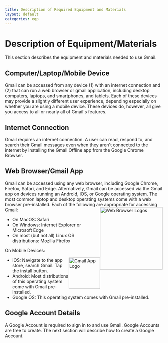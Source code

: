 ```yaml
---
title: Description of Required Equipment and Materials
layout: default
categories: eqp
---
```


# Description of Equipment/Materials

This section describes the equipment and materials needed to use Gmail.

## Computer/Laptop/Mobile Device

Gmail can be accessed from any device (1) with an internet connection and (2) that can run a web browser or gmail application, including desktop computers, laptops, and smartphones, and tablets. Each of these devices may provide a slightly different user experience, depending especially on whether you are using a mobile device. These devices do, however, all give you access to all or nearly all of Gmail's features.

## Internet Connection

Gmail requires an internet connection. A user can read, respond to, and search their Gmail messages even when they aren't connected to the internet by installing the Gmail Offline app from the Google Chrome Browser.

## Web Browser/Gmail App

Gmail can be accessed using any web browser, including Google Chrome, Firefox, Safari, and Edge. Alternatively, Gmail can be accessed via the Gmail app on devices running an Android, iOS, or Google operating system. 
The most common laptop and desktop operating systems come with a web browser pre-installed.  Each of the following are appropriate for accessing Gmail:
<img src="{{ site.baseurl }}/images/browsers.jpg" alt="Web Browser Logos" width="200" style="float: right;"/>

* On MacOS: Safari
* On Windows: Internet Explorer or Microsoft Edge
* On most (but not all) Linux OS distributions: Mozilla Firefox

On Mobile Devices:

<img src="{{ site.baseurl }}/images/Gmail_icon.png" alt="Gmail App Logo" width="100" style="float: right;"/>

* iOS: Navigate to the app store, search Gmail.  Tap the install button.
* Android: Most distributions of this operating system come with Gmail pre-installed.
* Google OS: This operating system comes with Gmail pre-installed.

## Google Account Details

A Google Account is required to sign in to and use Gmail. Google Accounts are free to create.  The next section will describe how to create a Google Account.